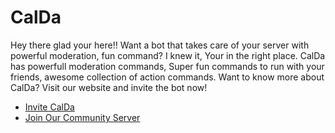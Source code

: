 # CalDa 
Hey there glad your here!! 
Want a bot that takes care of your server with powerful moderation, fun command? I knew it, Your in the right place. CalDa has powerfull moderation commands, Super fun commands to run with your friends, awesome collection of action commands. Want to know more about CalDa? Visit our website and invite the bot now!

* [Invite CalDa](dsc.gg/calda)
* [Join Our Community Server](https://discord.gg/kNyHvz5PGn)
